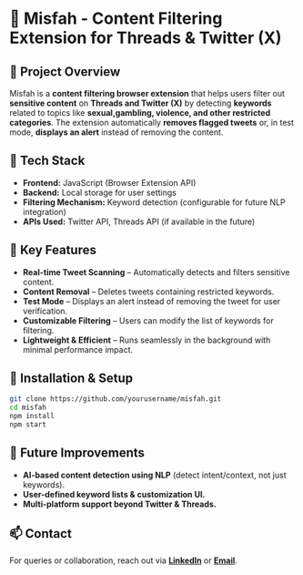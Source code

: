 # 📌 Misfah - Content Filtering Extension for Threads & Twitter (X)

## 🚀 Project Overview
Misfah is a **content filtering browser extension** that helps users filter out **sensitive content** on **Threads and Twitter (X)** by detecting **keywords** related to topics like **sexual,gambling, violence, and other restricted categories**. The extension automatically **removes flagged tweets** or, in test mode, **displays an alert** instead of removing the content.

## 🔧 Tech Stack
- **Frontend:** JavaScript (Browser Extension API)
- **Backend:** Local storage for user settings
- **Filtering Mechanism:** Keyword detection (configurable for future NLP integration)
- **APIs Used:** Twitter API, Threads API (if available in the future)

## 🎯 Key Features
- **Real-time Tweet Scanning** – Automatically detects and filters sensitive content.
- **Content Removal** – Deletes tweets containing restricted keywords.
- **Test Mode** – Displays an alert instead of removing the tweet for user verification.
- **Customizable Filtering** – Users can modify the list of keywords for filtering.
- **Lightweight & Efficient** – Runs seamlessly in the background with minimal performance impact.

## 📄 Installation & Setup
```sh
git clone https://github.com/yourusername/misfah.git
cd misfah
npm install
npm start
```

## 🎯 Future Improvements
- **AI-based content detection using NLP** (detect intent/context, not just keywords).
- **User-defined keyword lists & customization UI.**
- **Multi-platform support beyond Twitter & Threads.**

## 📫 Contact
For queries or collaboration, reach out via **[LinkedIn](https://www.linkedin.com/in/sultan-almalki-963a7a2ab)** or **[Email](mailto:swe.sultan@gmail.com)**.
